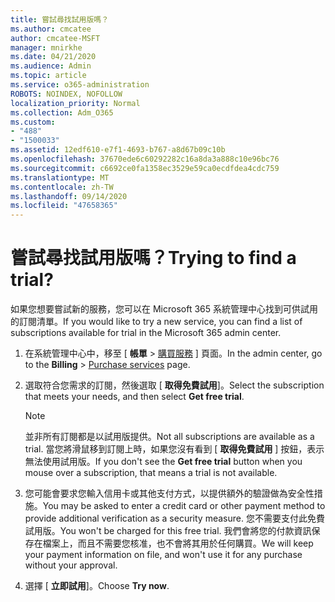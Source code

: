 ```yaml
---
title: 嘗試尋找試用版嗎？
ms.author: cmcatee
author: cmcatee-MSFT
manager: mnirkhe
ms.date: 04/21/2020
ms.audience: Admin
ms.topic: article
ms.service: o365-administration
ROBOTS: NOINDEX, NOFOLLOW
localization_priority: Normal
ms.collection: Adm_O365
ms.custom:
- "488"
- "1500033"
ms.assetid: 12edf610-e7f1-4693-b767-a8d67b09c10b
ms.openlocfilehash: 37670ede6c60292282c16a8da3a888c10e96bc76
ms.sourcegitcommit: c6692ce0fa1358ec3529e59ca0ecdfdea4cdc759
ms.translationtype: MT
ms.contentlocale: zh-TW
ms.lasthandoff: 09/14/2020
ms.locfileid: "47658365"
---
```

# <a name="trying-to-find-a-trial"></a><span data-ttu-id="d9c87-102">嘗試尋找試用版嗎？</span><span class="sxs-lookup"><span data-stu-id="d9c87-102">Trying to find a trial?</span></span>

<span data-ttu-id="d9c87-103">如果您想要嘗試新的服務，您可以在 Microsoft 365 系統管理中心找到可供試用的訂閱清單。</span><span class="sxs-lookup"><span data-stu-id="d9c87-103">If you would like to try a new service, you can find a list of subscriptions available for trial in the Microsoft 365 admin center.</span></span>
  
1. <span data-ttu-id="d9c87-104">在系統管理中心中，移至 [ **帳單** \> [購買服務](https://go.microsoft.com/fwlink/p/?linkid=868433) ] 頁面。</span><span class="sxs-lookup"><span data-stu-id="d9c87-104">In the admin center, go to the **Billing** \> [Purchase services](https://go.microsoft.com/fwlink/p/?linkid=868433) page.</span></span>

2. <span data-ttu-id="d9c87-105">選取符合您需求的訂閱，然後選取 [  **取得免費試用**]。</span><span class="sxs-lookup"><span data-stu-id="d9c87-105">Select the subscription that meets your needs, and then select  **Get free trial**.</span></span>

    > [!NOTE]
    > <span data-ttu-id="d9c87-106">並非所有訂閱都是以試用版提供。</span><span class="sxs-lookup"><span data-stu-id="d9c87-106">Not all subscriptions are available as a trial.</span></span> <span data-ttu-id="d9c87-107">當您將滑鼠移到訂閱上時，如果您沒有看到 [ **取得免費試用** ] 按鈕，表示無法使用試用版。</span><span class="sxs-lookup"><span data-stu-id="d9c87-107">If you don't see the **Get free trial** button when you mouse over a subscription, that means a trial is not available.</span></span>
  
3. <span data-ttu-id="d9c87-108">您可能會要求您輸入信用卡或其他支付方式，以提供額外的驗證做為安全性措施。</span><span class="sxs-lookup"><span data-stu-id="d9c87-108">You may be asked to enter a credit card or other payment method to provide additional verification as a security measure.</span></span> <span data-ttu-id="d9c87-109">您不需要支付此免費試用版。</span><span class="sxs-lookup"><span data-stu-id="d9c87-109">You won't be charged for this free trial.</span></span> <span data-ttu-id="d9c87-110">我們會將您的付款資訊保存在檔案上，而且不需要您核准，也不會將其用於任何購買。</span><span class="sxs-lookup"><span data-stu-id="d9c87-110">We will keep your payment information on file, and won't use it for any purchase without your approval.</span></span>

4. <span data-ttu-id="d9c87-111">選擇 [ **立即試用**]。</span><span class="sxs-lookup"><span data-stu-id="d9c87-111">Choose **Try now**.</span></span>